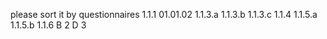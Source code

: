 please sort it by questionnaires
1.1.1
01.01.02
1.1.3.a
1.1.3.b
1.1.3.c
1.1.4
1.1.5.a
1.1.5.b
1.1.6
B
2
D
3

